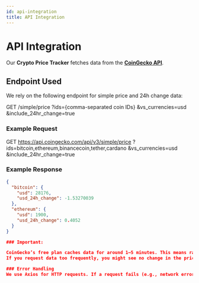 ```yaml
---
id: api-integration
title: API Integration
---
```


# API Integration

Our **Crypto Price Tracker** fetches data from the **[CoinGecko API](https://www.coingecko.com/en/api/documentation)**.

## Endpoint Used

We rely on the following endpoint for simple price and 24h change data:

GET /simple/price ?ids={comma-separated coin IDs} &vs_currencies=usd &include_24hr_change=true


### Example Request

GET https://api.coingecko.com/api/v3/simple/price ?ids=bitcoin,ethereum,binancecoin,tether,cardano &vs_currencies=usd &include_24hr_change=true


### Example Response

```json
{
  "bitcoin": {
    "usd": 28176,
    "usd_24h_change": -1.53270039
  },
  "ethereum": {
    "usd": 1900,
    "usd_24h_change": 0.4052
  }
}

### Important:

CoinGecko’s free plan caches data for around 1–5 minutes. This means rapid requests often yield the same results.
If you request data too frequently, you might see no change in the price.

### Error Handling
We use Axios for HTTP requests. If a request fails (e.g., network error or non-200 status code), an exception is thrown. React Query gracefully catches this, and we display an error message to the user in the UI.
